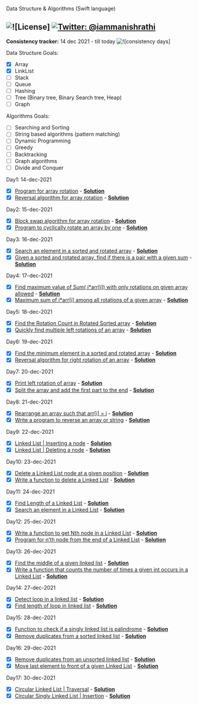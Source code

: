 Data Structure &amp; Algorithms (Swift language)


![![License]](https://img.shields.io/badge/license-MIT-green.svg?style=flat)
[![Twitter: @iammanishrathi](https://img.shields.io/badge/contact-@iammanishrathi-blue.svg?style=flat)](https://twitter.com/iammanishrathi)
------
**Consistency tracker:** 14 dec 2021 - till today ![![consistency days]](https://img.shields.io/badge/017-days-green.svg?style=flat)

Data Structure Goals:
- [x] Array
- [x] LinkList
- [ ] Stack
- [ ] Queue 
- [ ] Hashing
- [ ] Tree (Binary tree, Binary Search tree, Heap)
- [ ] Graph 

Algorithms Goals:
- [ ] Searching and Sorting
- [ ] String based algorithms (pattern matching)
- [ ] Dynamic Programming
- [ ] Greedy
- [ ] Backtracking
- [ ] Graph algorithms
- [ ] Divide and Conquer

Day1: 14-dec-2021
- [x] [Program for array rotation](https://www.geeksforgeeks.org/array-rotation/) - [**Solution**](https://github.com/crazymanish/dsa/blob/main/DataStructures/Array/Day1/Day1/ViewController%2BProblem1.swift)
- [x] [Reversal algorithm for array rotation](https://www.geeksforgeeks.org/program-for-array-rotation-continued-reversal-algorithm/) - [**Solution**](https://github.com/crazymanish/dsa/blob/main/DataStructures/Array/Day1/Day1/ViewController%2BProblem2.swift)

Day2: 15-dec-2021
- [x] [Block swap algorithm for array rotation](https://www.geeksforgeeks.org/block-swap-algorithm-for-array-rotation/) - [**Solution**](https://github.com/crazymanish/dsa/blob/main/DataStructures/Array/Day2/Day2/ViewController%2BProblem1.swift)
- [x] [Program to cyclically rotate an array by one](https://www.geeksforgeeks.org/c-program-cyclically-rotate-array-one/) - [**Solution**](https://github.com/crazymanish/dsa/blob/main/DataStructures/Array/Day2/Day2/ViewController%2BProblem2.swift)

Day3: 16-dec-2021
- [x] [Search an element in a sorted and rotated array](https://www.geeksforgeeks.org/search-an-element-in-a-sorted-and-pivoted-array/) - [**Solution**](https://github.com/crazymanish/dsa/blob/main/DataStructures/Array/Day3/Day3/ViewController%2BProblem1.swift)
- [x] [Given a sorted and rotated array, find if there is a pair with a given sum](https://www.geeksforgeeks.org/given-a-sorted-and-rotated-array-find-if-there-is-a-pair-with-a-given-sum/) - [**Solution**](https://github.com/crazymanish/dsa/blob/main/DataStructures/Array/Day3/Day3/ViewController%2BProblem2.swift)

Day4: 17-dec-2021
- [x] [Find maximum value of Sum( i*arr[i]) with only rotations on given array allowed](https://www.geeksforgeeks.org/find-maximum-value-of-sum-iarri-with-only-rotations-on-given-array-allowed/) - [**Solution**](https://github.com/crazymanish/dsa/blob/main/DataStructures/Array/Day4/Day4/ViewController%2BProblem1.swift)
- [x] [Maximum sum of i*arr[i] among all rotations of a given array](https://www.geeksforgeeks.org/maximum-sum-iarri-among-rotations-given-array/) - [**Solution**](https://github.com/crazymanish/dsa/blob/main/DataStructures/Array/Day4/Day4/ViewController%2BProblem2.swift)

Day5: 18-dec-2021
- [x] [Find the Rotation Count in Rotated Sorted array](https://www.geeksforgeeks.org/find-rotation-count-rotated-sorted-array/) - [**Solution**](https://github.com/crazymanish/dsa/blob/main/DataStructures/Array/Day5/Day5/ViewController%2BProblem1.swift)
- [x] [Quickly find multiple left rotations of an array](https://www.geeksforgeeks.org/quickly-find-multiple-left-rotations-of-an-array/) - [**Solution**](https://github.com/crazymanish/dsa/blob/main/DataStructures/Array/Day5/Day5/ViewController%2BProblem2.swift)

Day6: 19-dec-2021
- [x] [Find the minimum element in a sorted and rotated array](https://www.geeksforgeeks.org/find-minimum-element-in-a-sorted-and-rotated-array/) - [**Solution**](https://github.com/crazymanish/dsa/blob/main/DataStructures/Array/Day6/Day6/ViewController%2BProblem1.swift)
- [x] [Reversal algorithm for right rotation of an array](https://www.geeksforgeeks.org/reversal-algorithm-right-rotation-array/) - [**Solution**](https://github.com/crazymanish/dsa/blob/main/DataStructures/Array/Day6/Day6/ViewController%2BProblem2.swift)

Day7: 20-dec-2021
- [x] [Print left rotation of array](https://www.geeksforgeeks.org/print-left-rotation-array/) - [**Solution**](https://github.com/crazymanish/dsa/blob/main/DataStructures/Array/Day7/Day7/ViewController%2BProblem1.swift)
- [x] [Split the array and add the first part to the end](https://www.geeksforgeeks.org/split-array-add-first-part-end/) - [**Solution**](https://github.com/crazymanish/dsa/blob/main/DataStructures/Array/Day7/Day7/ViewController%2BProblem2.swift)

Day8: 21-dec-2021
- [x] [Rearrange an array such that arr[i] = i](https://www.geeksforgeeks.org/rearrange-array-arri/) - [**Solution**](https://github.com/crazymanish/dsa/blob/main/DataStructures/Array/Day8/Day8/ViewController%2BProblem1.swift)
- [x] [Write a program to reverse an array or string](https://www.geeksforgeeks.org/write-a-program-to-reverse-an-array-or-string/) - [**Solution**](https://github.com/crazymanish/dsa/blob/main/DataStructures/Array/Day8/Day8/ViewController%2BProblem2.swift)

Day9: 22-dec-2021
- [x] [Linked List | Inserting a node](https://www.geeksforgeeks.org/linked-list-set-2-inserting-a-node/) - [**Solution**](https://github.com/crazymanish/dsa-reusable/blob/main/Sources/dsa-reusable/LinkedList/SinglyLinkedList/SinglyLinkedList.swift#L43)
- [x] [Linked List | Deleting a node](https://www.geeksforgeeks.org/linked-list-set-3-deleting-node/) - [**Solution**](https://github.com/crazymanish/dsa-reusable/blob/main/Sources/dsa-reusable/LinkedList/SinglyLinkedList/SinglyLinkedList.swift#L54)

Day10: 23-dec-2021
- [x] [Delete a Linked List node at a given position](https://www.geeksforgeeks.org/delete-a-linked-list-node-at-a-given-position/) - [**Solution**](https://github.com/crazymanish/dsa-reusable/blob/main/Sources/dsa-reusable/LinkedList/SinglyLinkedList/SinglyLinkedList.swift#L87)
- [x] [Write a function to delete a Linked List](https://www.geeksforgeeks.org/write-a-function-to-delete-a-linked-list/) - [**Solution**](https://github.com/crazymanish/dsa-reusable/blob/main/Sources/dsa-reusable/LinkedList/SinglyLinkedList/SinglyLinkedList.swift#L117)

Day11: 24-dec-2021
- [x] [Find Length of a Linked List](https://www.geeksforgeeks.org/find-length-of-a-linked-list-iterative-and-recursive/) - [**Solution**](https://github.com/crazymanish/dsa-reusable/blob/main/Sources/dsa-reusable/LinkedList/SinglyLinkedList/SinglyLinkedList.swift#L29)
- [x] [Search an element in a Linked List](https://www.geeksforgeeks.org/search-an-element-in-a-linked-list-iterative-and-recursive/) - [**Solution**](https://github.com/crazymanish/dsa-reusable/blob/main/Sources/dsa-reusable/LinkedList/SinglyLinkedList/SinglyLinkedList.swift#L121)

Day12: 25-dec-2021
- [x] [Write a function to get Nth node in a Linked List](https://www.geeksforgeeks.org/write-a-function-to-get-nth-node-in-a-linked-list/) - [**Solution**](https://github.com/crazymanish/dsa-reusable/blob/main/Sources/dsa-reusable/LinkedList/SinglyLinkedList/SinglyLinkedList.swift#L135)
- [x] [Program for n’th node from the end of a Linked List](https://www.geeksforgeeks.org/nth-node-from-the-end-of-a-linked-list/) - [**Solution**](https://github.com/crazymanish/dsa-reusable/blob/main/Sources/dsa-reusable/LinkedList/SinglyLinkedList/SinglyLinkedList.swift#L151)

Day13: 26-dec-2021
- [x] [Find the middle of a given linked list](https://www.geeksforgeeks.org/write-a-c-function-to-print-the-middle-of-the-linked-list/) - [**Solution**](https://github.com/crazymanish/dsa/blob/main/DataStructures/LinkedList/Day13/Day13/ViewController%2BProblem1.swift)
- [x] [Write a function that counts the number of times a given int occurs in a Linked List](https://www.geeksforgeeks.org/write-a-function-that-counts-the-number-of-times-a-given-int-occurs-in-a-linked-list/) - [**Solution**](https://github.com/crazymanish/dsa/blob/main/DataStructures/LinkedList/Day13/Day13/ViewController%2BProblem2.swift)

Day14: 27-dec-2021
- [x] [Detect loop in a linked list](https://www.geeksforgeeks.org/detect-loop-in-a-linked-list/) - [**Solution**](https://github.com/crazymanish/dsa/blob/main/DataStructures/LinkedList/Day14/Day14/ViewController%2BProblem1.swift)
- [x] [Find length of loop in linked list](https://www.geeksforgeeks.org/find-length-of-loop-in-linked-list/) - [**Solution**](https://github.com/crazymanish/dsa/blob/main/DataStructures/LinkedList/Day14/Day14/ViewController%2BProblem2.swift)

Day15: 28-dec-2021
- [x] [Function to check if a singly linked list is palindrome](https://www.geeksforgeeks.org/function-to-check-if-a-singly-linked-list-is-palindrome/) - [**Solution**](https://github.com/crazymanish/dsa/blob/main/DataStructures/LinkedList/Day15/Day15/ViewController%2BProblem1.swift)
- [x] [Remove duplicates from a sorted linked list](https://www.geeksforgeeks.org/remove-duplicates-from-a-sorted-linked-list/) - [**Solution**](https://github.com/crazymanish/dsa/blob/main/DataStructures/LinkedList/Day15/Day15/ViewController%2BProblem2.swift)

Day16: 29-dec-2021
- [x] [Remove duplicates from an unsorted linked list](https://www.geeksforgeeks.org/remove-duplicates-from-an-unsorted-linked-list/) - [**Solution**](https://github.com/crazymanish/dsa/blob/main/DataStructures/LinkedList/Day16/Day16/ViewController%2BProblem1.swift)
- [x] [Move last element to front of a given Linked List](https://www.geeksforgeeks.org/move-last-element-to-front-of-a-given-linked-list/) - [**Solution**](https://github.com/crazymanish/dsa/blob/main/DataStructures/LinkedList/Day16/Day16/ViewController%2BProblem2.swift)

Day17: 30-dec-2021
- [x] [Circular Linked List | Traversal](https://www.geeksforgeeks.org/circular-linked-list-set-2-traversal/) - [**Solution**](https://github.com/crazymanish/dsa-reusable/blob/main/Sources/dsa-reusable/LinkedList/SinglyCircularLinkedList/SinglyCircularLinkedList.swift#L59)
- [x] [Circular Singly Linked List | Insertion](https://www.geeksforgeeks.org/circular-singly-linked-list-insertion/) - [**Solution**](https://github.com/crazymanish/dsa-reusable/blob/main/Sources/dsa-reusable/LinkedList/SinglyCircularLinkedList/SinglyCircularLinkedList.swift#L46)
